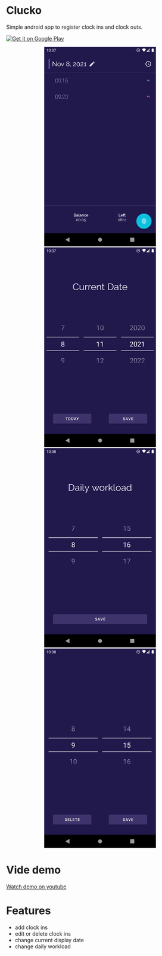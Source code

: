 # Clucko

Simple android app to register clock ins and clock outs.

<a href='https://play.google.com/store/apps/details?id=io.github.artenes.counter&pcampaignid=pcampaignidMKT-Other-global-all-co-prtnr-py-PartBadge-Mar2515-1'><img alt='Get it on Google Play' src='https://play.google.com/intl/en_us/badges/static/images/badges/en_badge_web_generic.png' width='200px'/></a>

<p align="middle">
	<img src="prints/screen01.png" width="300">
	<img src="prints/screen02.png" width="300">
	<img src="prints/screen03.png" width="300">
	<img src="prints/screen04.png" width="300">
</p>

# Vide demo

[Watch demo on youtube](https://www.youtube.com/watch?v=UJDdiWI9u2c)

# Features

- add clock ins
- edit or delete clock ins
- change current display date
- change daily workload

